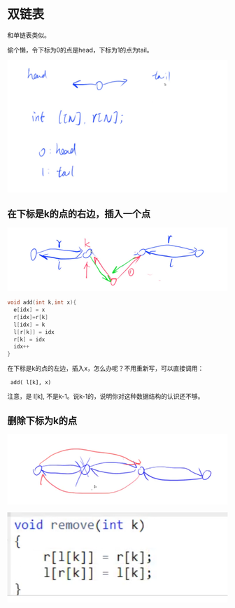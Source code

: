 # 双链表

和单链表类似。

偷个懒，令下标为0的点是head，下标为1的点为tail。

![](imgs/1.png)

## 在下标是k的点的右边，插入一个点

![](imgs/2.png)

```c++
void add(int k,int x){
  e[idx] = x
  r[idx]=r[k]
  l[idx] = k
  l[r[k]] = idx
  r[k] = idx
  idx++
}
```

在下标是k的点的左边，插入x，怎么办呢？不用重新写，可以直接调用：

```
 add( l[k], x)
```

注意，是 l[k], 不是k-1。说k-1的，说明你对这种数据结构的认识还不够。

## 删除下标为k的点

![](imgs/3.png)

![](imgs/4.png)
